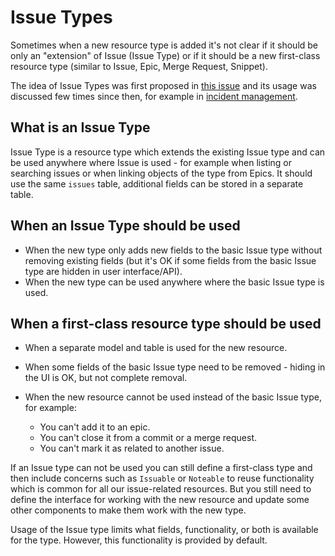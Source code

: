# Issue Types

Sometimes when a new resource type is added it's not clear if it should be only an
"extension" of Issue (Issue Type) or if it should be a new first-class resource type
(similar to Issue, Epic, Merge Request, Snippet).

The idea of Issue Types was first proposed in [this
issue](https://gitlab.com/gitlab-org/gitlab/-/issues/8767) and its usage was
discussed few times since then, for example in [incident
management](https://gitlab.com/gitlab-org/gitlab-foss/-/issues/55532).

## What is an Issue Type

Issue Type is a resource type which extends the existing Issue type and can be
used anywhere where Issue is used - for example when listing or searching
issues or when linking objects of the type from Epics. It should use the same
`issues` table, additional fields can be stored in a separate table.

## When an Issue Type should be used

- When the new type only adds new fields to the basic Issue type without
  removing existing fields (but it's OK if some fields from the basic Issue
  type are hidden in user interface/API).
- When the new type can be used anywhere where the basic Issue type is used.

## When a first-class resource type should be used

- When a separate model and table is used for the new resource.
- When some fields of the basic Issue type need to be removed - hiding in the UI
  is OK, but not complete removal.
- When the new resource cannot be used instead of the basic Issue type,
  for example:

  - You can't add it to an epic.
  - You can't close it from a commit or a merge request.
  - You can't mark it as related to another issue.

If an Issue type can not be used you can still define a first-class type and
then include concerns such as `Issuable` or `Noteable` to reuse functionality
which is common for all our issue-related resources. But you still need to
define the interface for working with the new resource and update some other
components to make them work with the new type.

Usage of the Issue type limits what fields, functionality, or both is available
for the type. However, this functionality is provided by default.
